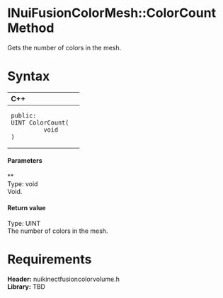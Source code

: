 INuiFusionColorMesh::ColorCount Method  
======================================  

Gets the number of colors in the mesh. <span id="syntaxSection"></span>

Syntax  
======  

<table>
<colgroup>
<col width="100%" />
</colgroup>
<thead>
<tr class="header">
<th align="left">C++</th>
</tr>
</thead>
<tbody>
<tr class="odd">
<td align="left"><pre><code>public:  
UINT ColorCount(  
         void  
)</code></pre></td>
</tr>
</tbody>
</table>

<span id="ID4EG"></span>
#### Parameters  

**    
Type: void  
Void.  

<span id="ID4EP"></span>
#### Return value  

Type: UINT  
The number of colors in the mesh.  

<span id="requirements"></span>

Requirements  
============  

**Header:** nuikinectfusioncolorvolume.h  
**Library:** TBD  



<!--Please do not edit the data in the comment block below.-->
<!--
TOCTitle : ColorCount Method
RLTitle : INuiFusionColorMesh::ColorCount Method
KeywordK : ColorCount method
KeywordK : INuiFusionColorMesh::ColorCount method
KeywordF : INuiFusionColorMesh::ColorCount
KeywordF : ColorCount
KeywordF : Microsoft.Kinect.nuikinectfusioncolorvolume.INuiFusionColorMesh.ColorCount(void)
KeywordA : M:Microsoft.Kinect.nuikinectfusioncolorvolume.INuiFusionColorMesh.ColorCount(void)
AssetID : M:Microsoft.Kinect.nuikinectfusioncolorvolume.INuiFusionColorMesh.ColorCount(void)
Locale : en-us
CommunityContent : 1
APIType : Managed
APILocation : 
APIName : Microsoft.Kinect.nuikinectfusioncolorvolume.INuiFusionColorMesh::ColorCount
TargetOS : Windows
TopicType : kbSyntax
DevLang : C++
DocSet : K4Wv2
ProjType : K4Wv2Proj
Technology : Kinect for Windows
Product : Kinect for Windows SDK v2
productversion : 20
-->
